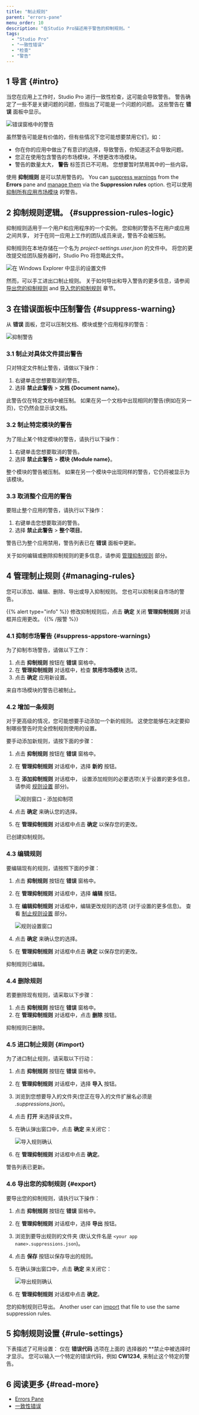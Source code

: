```yaml
---
title: "制止规则"
parent: "errors-pane"
menu_order: 10
description: "在Studio Pro描述用于警告的抑制规则。"
tags:
  - "Studio Pro"
  - "一致性错误"
  - "检查"
  - "警告"
---
```


## 1 导言 {#intro}

当您在应用上工作时，Studio Pro 进行一致性检查，这可能会导致警告。 警告确定了一些不是关键问题的问题，但指出了可能是一个问题的问题。 这些警告在 **错误** 面板中显示。

![错误窗格中的警告](attachments/suppression-rules/errors-pane-with-warnings.png)

虽然警告可能是有价值的，但有些情况下您可能想要禁用它们，如：

* 你在你的应用中做出了有意识的选择，导致警告，你知道这不会导致问题。
* 您正在使用包含警告的市场模块，不想更改市场模块。
* 警告的数量太大， **警告** 标签页已不可用。 您想要暂时禁用其中的一些内容。

使用 **抑制规则** 是可以禁用警告的。 You can [suppress warnings](#suppress-warning) from the **Errors** pane and [manage them](#managing-rules) via the **Suppression rules** option. 也可以使用 [抑制所有应用市场模块](#suppress-appstore-warnings) 的警告。

## 2 抑制规则逻辑。 {#suppression-rules-logic}

抑制规则适用于一个用户和应用程序的一个实例。 您抑制的警告不在用户或应用之间共享， 对于在同一应用上工作的团队成员来说，警告不会被压制。

抑制规则在本地存储在一个名为 *project-settings.user.json* 的文件中。 将您的更改提交给团队服务器时，Studio Pro 将忽略此文件。

![在 Windows Explorer 中显示的设置文件](attachments/suppression-rules/windows-explorer-showing-settings-files.png)

然而，可以手工进出口制止规则。 关于如何导出和导入警告的更多信息，请参阅 [导出您的抑制规则](#export) and [导入您的抑制规则](#import) 章节。

## 3 在错误面板中压制警告 {#suppress-warning}

从 **错误** 面板，您可以压制文档、模块或整个应用程序的警告：

![抑制警告](attachments/suppression-rules/suppressing-warning.png)

### 3.1 制止对具体文件提出警告

只对特定文件制止警告，请做以下操作：

1. 右键单击您想要取消的警告。
2. 选择 **禁止此警告** > **文档 {Document name}**。

此警告仅在特定文档中被压制。 如果在另一个文档中出现相同的警告(例如在另一页)，它仍然会显示该文档。

### 3.2 制止特定模块的警告

为了阻止某个特定模块的警告，请执行以下操作：

1. 右键单击您想要取消的警告。
2. 选择 **禁止此警告** > **模块 {Module name}**。

整个模块的警告被压制。 如果在另一个模块中出现同样的警告，它仍将被显示为该模块。

### 3.3 取消整个应用的警告

要阻止整个应用的警告，请执行以下操作：

1. 右键单击您想要取消的警告。
2. 选择 **禁止此警告** > **整个项目**。

警告已为整个应用禁用，警告列表已在 **错误** 面板中更新。

关于如何编辑或删除抑制规则的更多信息，请参阅 [管理抑制规则](#managing-rules) 部分。

## 4 管理制止规则 {#managing-rules}

您可以添加、编辑、删除、导出或导入抑制规则。 您也可以抑制来自市场的警告。

{{% alert type="info" %}}
修改抑制规则后，点击 **确定** 关闭 **管理抑制规则** 对话框并应用更改。
{{% /报警 %}}

### 4.1 抑制市场警告 {#suppress-appstore-warnings}

为了抑制市场警告，请做以下工作：

1.  点击 **抑制规则** 按钮在 **错误** 窗格中。
2. 在 **管理抑制规则** 对话框中，检查 **禁用市场模块** 选项。
3. 点击 **确定** 应用新设置。

来自市场模块的警告已被制止。

### 4.2 增加一条规则

对于更高级的情况，您可能想要手动添加一个新的规则。 这使您能够在决定要抑制哪些警告时完全控制规则使用的设置。

要手动添加新规则，请按下面的步骤：

1. 点击 **抑制规则** 按钮在 **错误** 窗格中。
2. 在 **管理抑制规则** 对话框中，选择 **新的** 按钮。
3.  在 **添加抑制规则** 对话框中， 设置添加规则的必要选项(关于设置的更多信息，请参阅 [规则设置](#rule-settings) 部分)。

    ![规则窗口 - 添加抑制项](attachments/suppression-rules/new-warning-window.png)

4. 点击 **确定** 来确认您的选择。
5. 在 **管理抑制规则** 对话框中点击 **确定** 以保存您的更改。

已创建抑制规则。

### 4.3 编辑规则

要编辑现有的规则，请按照下面的步骤：

1. 点击 **抑制规则** 按钮在 **错误** 窗格中。
2.  在 **管理抑制规则** 对话框中，选择 **编辑** 按钮。
3.  在 **编辑抑制规则** 对话框中，编辑更改规则的选项 (对于设置的更多信息)。 查看 [制止规则设置](#rule-settings) 部分。

    ![规则设置窗口](attachments/suppression-rules/rule-settings-window.png)

4. 点击 **确定** 来确认您的选择。
5. 在 **管理抑制规则** 对话框中点击 **确定** 以保存您的更改。

抑制规则已编辑。

### 4.4 删除规则

若要删除现有规则，请采取以下步骤：

1. 点击 **抑制规则** 按钮在 **错误** 窗格中。
2.   在 **管理抑制规则** 对话框中，点击 **删除** 按钮。

抑制规则已删除。

### 4.5 进口制止规则 {#import}

为了进口制止规则，请采取以下行动：

1. 点击 **抑制规则** 按钮在 **错误** 窗格中。
2.  在 **管理抑制规则** 对话框中，选择 **导入** 按钮。
3. 浏览到您想要导入的文件夹(您正在导入的文件扩展名必须是 *.suppressions.json*)。
4. 点击 **打开** 来选择该文件。
5.  在确认弹出窗口中，点击 **确定** 来关闭它：

    ![导入规则确认](attachments/suppression-rules/confirmation-dialog-after-rules-imported.png)

6. 在 **管理抑制规则** 对话框中点击 **确定**。

警告列表已更新。

### 4.6 导出您的抑制规则 {#export}

要导出您的抑制规则，请执行以下操作：

1. 点击 **抑制规则** 按钮在 **错误** 窗格中。
2.  在 **管理抑制规则** 对话框中，选择 **导出** 按钮。
3. 浏览到要导出规则的文件夹 (默认文件名是 `<your app name>.suppressions.json`)。

4. 点击 **保存** 按钮以保存导出的规则。
5.  在确认弹出窗口中，点击 **确定** 来关闭它：

    ![导出规则确认](attachments/suppression-rules/confirmation-dialog-after-rules-exported.png)

6. 在 **管理抑制规则** 对话框中点击 **确定**。

您的抑制规则已导出。 Another user can [import](#import) that file to use the same suppression rules.

## 5 抑制规则设置 {#rule-settings}

下表描述了可用设置：
仅在 **错误代码** 选项在上面的</strong> 选择器的 **禁止中被选择时才显示。 您可以输入一个特定的错误代码，例如 **CW1234**, 来制止这个特定的警告。</td> </tr> </tbody> </table> 



## 6 阅读更多 {#read-more}

* [Errors Pane](errors-pane)
* [一致性错误](一致性错误)
